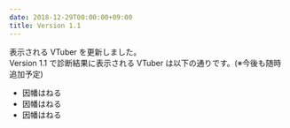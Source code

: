```yaml
---
date: 2018-12-29T00:00:00+09:00
title: Version 1.1
---
```


表示される VTuber を更新しました。  
Version 1.1 で診断結果に表示される VTuber は以下の通りです。(※今後も随時追加予定)

- 因幡はねる
- 因幡はねる
- 因幡はねる
